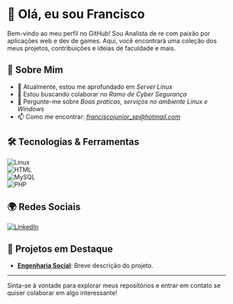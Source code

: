 <!-- ## Hi there 👋 -->

<!--
*Cyber-Chico/Cyber-Chico* is a ✨ special ✨ repository because its README.md (this file) appears on your GitHub profile.

Here are some ideas to get you started:

- 🔭 I’m currently working on ...
- 🌱 I’m currently learning ...
- 👯 I’m looking to collaborate on ...
- 🤔 I’m looking for help with ...
- 💬 Ask me about ...
- 📫 How to reach me: ...
- 😄 Pronouns: ...
- ⚡ Fun fact: ...
-->

# 👋 Olá, eu sou Francisco

Bem-vindo ao meu perfil no GitHub! Sou Analista de re com paixão por aplicações web e dev de games. Aqui, você encontrará uma coleção dos meus projetos, contribuições e ideias de faculdade e mais.

## 🚀 Sobre Mim

- 🌱 Atualmente, estou me aprofundado em *Server Linux*
- 👯 Estou buscando colaborar no *Ramo de Cyber Segurança*
- 💬 Pergunte-me sobre *Boas praticas, serviços no ambiente Linux e Windows*
- 📫 Como me encontrar: *franciscojunior_sp@hotmail.com*


## 🛠️ Tecnologias & Ferramentas

![Linux](https://img.shields.io/badge/Linux-orange?style=social&logo=Linux)</br>
![HTML](https://img.shields.io/badge/HTML-Blue?style=social&logo=HTML5)</br>
![MySQL](https://img.shields.io/badge/MySQL-blue?style=social&logo=Mysql)</br>
![PHP](https://img.shields.io/badge/php-Blue?style=social&logo=php)

## 🌍 Redes Sociais

[![LinkedIn](https://img.shields.io/badge/LinkedIn-%230077B5.svg?style=for-the-badge&logo=linkedin&logoColor=white)](https://linkedin.com/in/francisco-carlos-oliveira/)
## 📂 Projetos em Destaque

- **[Engenharia Social](https://github.com/seunomeusuario/nome-do-projeto)**: Breve descrição do projeto.

---

Sinta-se à vontade para explorar meus repositórios e entrar em contato se quiser colaborar em algo interessante!
